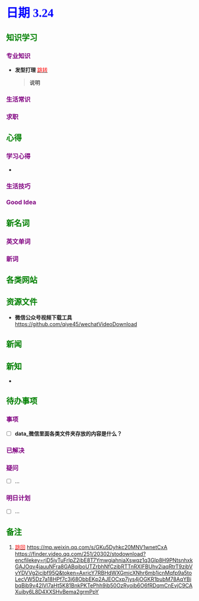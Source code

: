 ## <font color = blue face=楷体 size=6>日期 3.24 </font>

## <font color = green>知识学习 </font>
### <font color = purple>专业知识 </font>
+ **发型打理**  <a id = "01-1">  [<font color = red>跳转</font>](#01-2)
   > <font color = o> 说明 </font>
### <font color = purple>生活常识 </font>

### <font color = purple>求职 </font>



## <font color = green>心得 </font>
### <font color = purple>学习心得 </font>
+ 
### <font color = purple>生活技巧 </font>

### <font color = purple>Good Idea </font>



## <font color = green>新名词 </font>
### <font color = purple>英文单词 </font>
### <font color = purple>新词 </font>



## <font color = green>各类网站 </font>


## <font color = green>资源文件 </font>
+ **微信公众号视频下载工具**  	
		https://github.com/qiye45/wechatVideoDownload
	 

## <font color = green>新闻 </font>


## <font color = green>新知 </font>
+ 

## <font color = green>待办事项 </font>
### <font color = purple>事项 </font>
- [ ] **data_微信里面各类文件夹存放的内容是什么？**
### <font color = purple>已解决 </font>
### <font color = purple>疑问 </font>
- [ ] ...
### <font color = purple>明日计划 </font>
- [ ] ...


## <font color = green>备注 </font>
  1. <a id ="01-2">[<font color = red>跳回</font>](#01-1)
https://mp.weixin.qq.com/s/GKu5Dyhkc20MNV1wnetCxA  
https://finder.video.qq.com/251/20302/stodownload?encfilekey=rjD5jyTuFrIpZ2ibE8T7YmwgiahniaXswqz1q3GIp8H9PNtsnhxkGAJOqv4jauuNFra8GABqiboUTZrbhNfCzibRTTnRXIFBUhv2iaqRtrT9zibVvYDVVg2icibf95Q&token=AxricY7RBHdWXGmicXNhr6mb1icnMqfp9a5toLecVW5Dz7a18HPf7c3j68ObbEKp2AJEOCxp7jys4jOGKR1bubM78AqYBibqBib9v42lVl7aHt5K81BnkPKTePhh9ib50OzRyoib6O6fRDqmCnEvjC9CAXuiby6L8D4XXSHvBema2grmPpY
<!--stackedit_data:
eyJoaXN0b3J5IjpbLTI5NjAyNDI5NSwtNDYyNDIxNzg0LC01Mj
QyNDQxMjAsMjExNDM1NTgzLC0xMjUzNTk3NTQ2XX0=
-->